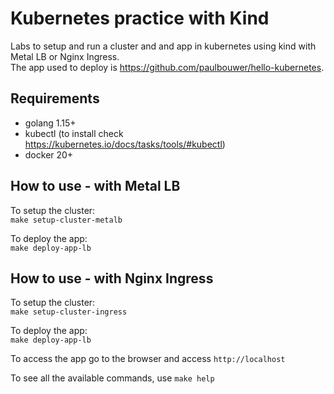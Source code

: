 # Kubernetes practice with Kind
Labs to setup and run a cluster and and app in kubernetes using kind with Metal LB or Nginx Ingress.   
The app used to deploy is https://github.com/paulbouwer/hello-kubernetes.

## Requirements
* golang 1.15+
* kubectl (to install check https://kubernetes.io/docs/tasks/tools/#kubectl)
* docker 20+

## How to use - with Metal LB

To setup the cluster:   
`make setup-cluster-metalb`

To deploy the app:   
`make deploy-app-lb`

## How to use - with Nginx Ingress

To setup the cluster:   
`make setup-cluster-ingress`

To deploy the app:   
`make deploy-app-lb`

To access the app go to the browser and access `http://localhost`



To see all the available commands, use `make help`
